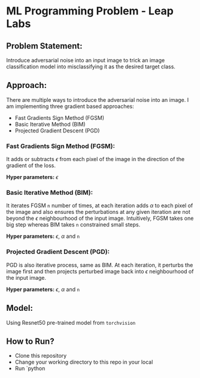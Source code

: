 # ML Programming Problem - Leap Labs

## Problem Statement:

Introduce adversarial noise into an input image to trick an image classification model into misclassifying it as the desired target class.

## Approach:

There are multiple ways to introduce the adversarial noise into an image. I am implementing three gradient based approaches:

- Fast Gradients Sign Method (FGSM)
- Basic Iterative Method (BIM)
- Projected Gradient Descent (PGD)

### Fast Gradients Sign Method (FGSM):

It adds or subtracts $\epsilon$ from each pixel of the image in the direction of the gradient of the loss.

**Hyper parameters:** $\epsilon$

### Basic Iterative Method (BIM):

It iterates FGSM `n` number of times, at each iteration adds $\alpha$ to each pixel of the image and also ensures the perturbations at any given iteration are not beyond the $\epsilon$ neighbourhood of the input image. Intuitively, FGSM takes one big step whereas BIM takes `n` constrained small steps.

**Hyper parameters:** $\epsilon$, $\alpha$ and `n`

### Projected Gradient Descent (PGD):

PGD is also iterative process, same as BIM. At each iteration, it perturbs the image first and then projects perturbed image back into $\epsilon$ neighbourhood of the input image.

**Hyper parameters:** $\epsilon$, $\alpha$ and `n`

## Model:

Using Resnet50 pre-trained model from `torchvision`

## How to Run?

- Clone this repository
- Change your working directory to this repo in your local
- Run `python 


